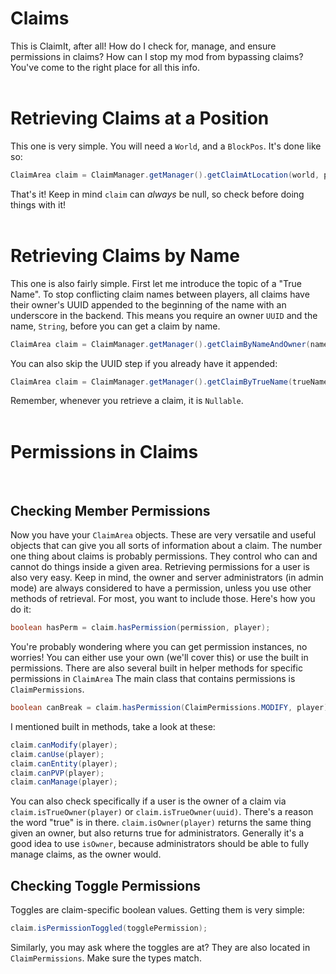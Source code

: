 # Claims
This is ClaimIt, after all! How do I check for, manage, and ensure permissions in claims? How can I stop my mod from bypassing claims?
You've come to the right place for all this info.
<br><br>
<h1>Retrieving Claims at a Position</h1>

This one is very simple. You will need a `World`, and a `BlockPos`. It's done like so:

```java
ClaimArea claim = ClaimManager.getManager().getClaimAtLocation(world, pos);
```

That's it! Keep in mind `claim` can *always* be null, so check before doing things with it!
<br><br>
<h1>Retrieving Claims by Name</h1>

This one is also fairly simple. First let me introduce the topic of a "True Name". To stop conflicting claim names between players, all claims have their owner's UUID appended to the beginning of the name with an underscore in the backend. This means you require an owner `UUID` and the name, `String`, before you can get a claim by name.

```java
ClaimArea claim = ClaimManager.getManager().getClaimByNameAndOwner(name, ownerUUID);
```

You can also skip the UUID step if you already have it appended:

```java
ClaimArea claim = ClaimManager.getManager().getClaimByTrueName(trueName);
```

Remember, whenever you retrieve a claim, it is `Nullable`.
<br><br>

<h1>Permissions in Claims</h1>
<br>
<h2>Checking Member Permissions</h2>

Now you have your `ClaimArea` objects. These are very versatile and useful objects that can give you all sorts of information about a claim.
The number one thing about claims is probably permissions. They control who can and cannot do things inside a given area. Retrieving permissions for a user is also very easy.
Keep in mind, the owner and server administrators (in admin mode) are always considered to have a permission, unless you use other methods of retrieval.
For most, you want to include those. Here's how you do it:

```java
boolean hasPerm = claim.hasPermission(permission, player);
```

You're probably wondering where you can get permission instances, no worries! You can either use your own (we'll cover this) or use the built in permissions. There are also several built in helper methods for specific permissions in `ClaimArea`
The main class that contains permissions is `ClaimPermissions`.

```java
boolean canBreak = claim.hasPermission(ClaimPermissions.MODIFY, player);
```

I mentioned built in methods, take a look at these:

```java
claim.canModify(player);
claim.canUse(player);
claim.canEntity(player);
claim.canPVP(player);
claim.canManage(player);
```

You can also check specifically if a user is the owner of a claim via `claim.isTrueOwner(player)` or `claim.isTrueOwner(uuid)`.
There's a reason the word "true" is in there. `claim.isOwner(player)` returns the same thing given an owner, but also returns true for administrators. Generally it's a good idea to use `isOwner`, because administrators should be able to fully manage claims, as the owner would.

<h2>Checking Toggle Permissions</h2>

Toggles are claim-specific boolean values. Getting them is very simple:

```java
claim.isPermissionToggled(togglePermission);
```

Similarly, you may ask where the toggles are at? They are also located in `ClaimPermissions`. Make sure the types match.